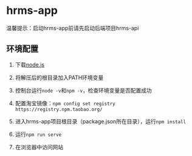 # hrms-app

温馨提示：启动hrms-app前请先启动后端项目hrms-api

## 环境配置

1. 下载[node.js](https://npm.taobao.org/mirrors/node/v14.16.1/node-v14.16.1-win-x64.zip)

2. 将解压后的根目录加入PATH环境变量

3. 控制台运行`node -v`和`npm -v`，检查环境变量是否配置成功

4. 配置淘宝镜像：`npm config set registry https://registry.npm.taobao.org/`

5. 进入hrms-app项目根目录（package.json所在目录），运行`npm install`

6. 运行`npm run serve`

7. 在浏览器中访问网站 
